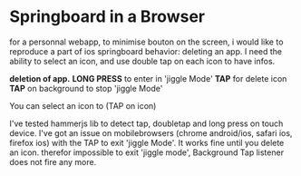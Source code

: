 # Springboard in a Browser

for a personnal webapp, to minimise bouton on the screen, i would like to reproduce a part of ios springboard behavior: deleting an app.
I need the ability to select an icon, and use double tap on each icon to have infos.

**deletion of app.**
**LONG PRESS** to enter in 'jiggle Mode'
**TAP** for delete icon
**TAP** on background to stop 'jiggle Mode'

You can select an icon to (TAP on icon)

I've tested hammerjs lib to detect tap, doubletap and long press on touch device.
I've got an issue on mobilebrowsers (chrome android/ios, safari ios, firefox ios) with the TAP to exit 'jiggle Mode'.
It works fine until you delete an icon. therefor impossible to exit 'jiggle mode', Background Tap listener does not fire any more.
